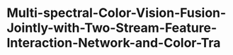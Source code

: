 # Multi-spectral-Color-Vision-Fusion-Jointly-with-Two-Stream-Feature-Interaction-Network-and-Color-Tra

